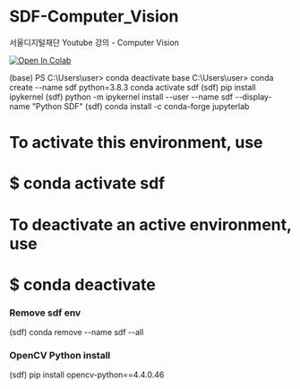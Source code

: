 # SDF-Computer_Vision

서울디지털재단 Youtube 강의 - Computer Vision


[![Open In Colab](https://colab.research.google.com/assets/colab-badge.svg)](https://colab.research.google.com/github/googlecolab/colabtools/blob/master/notebooks/colab-github-demo.ipynb)



  (base) PS C:\Users\user> conda deactivate base
  C:\Users\user> conda create --name sdf python=3.8.3
  conda activate sdf
  (sdf) pip install ipykernel
  (sdf) python -m ipykernel install --user --name sdf --display-name "Python SDF"
  (sdf) conda install -c conda-forge jupyterlab

  #
  # To activate this environment, use
  #
  #     $ conda activate sdf
  #
  # To deactivate an active environment, use
  #
  #     $ conda deactivate

  ### Remove sdf env
  (sdf) conda remove --name sdf --all
  
  ### OpenCV Python install
  (sdf) pip install opencv-python==4.4.0.46
